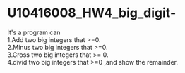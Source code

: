 # U10416008_HW4_big_digit-

It's a program can  
1.Add two big integers that >=0.  
2.Minus two big integers that >=0.  
3.Cross two big integers that >= 0.  
4.divid two big integers that >=0 ,and show the remainder.  
